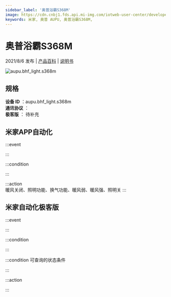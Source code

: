 ```yaml
---
sidebar_label: '奥普浴霸S368M'
image: https://cdn.cnbj1.fds.api.mi-img.com/iotweb-user-center/developer_1679069420625IPJIFIhk.png?GalaxyAccessKeyId=AKVGLQWBOVIRQ3XLEW&Expires=9223372036854775807&Signature=s2vnsmVOTWWpeNkr5C0vkrM2UIU=
keywords: 米家, 奥普 AUPU, 奥普浴霸S368M, 
---
```

# 奥普浴霸S368M

2021/8/6 发布 | [产品百科](https://home.mi.com/webapp/content/baike/product/index.html?model=aupu.bhf_light.s368m/) | [说明书](https://home.mi.com/views/introduction.html?model=aupu.bhf_light.s368m&region=cn)

![aupu.bhf_light.s368m](https://cdn.cnbj1.fds.api.mi-img.com/iotweb-user-center/developer_1679069420625IPJIFIhk.png?GalaxyAccessKeyId=AKVGLQWBOVIRQ3XLEW&Expires=9223372036854775807&Signature=s2vnsmVOTWWpeNkr5C0vkrM2UIU=)

## 规格  
> 
**设备 ID** ：aupu.bhf_light.s368m  
**通讯协议** ：  
**极客版**  ： 待补充 


## 米家APP自动化  

:::event  

:::

:::condition  

:::

:::action   
暖风关闭、照明功能、换气功能、暖风弱、暖风强、照明关
:::

## 米家自动化极客版  

:::event  

:::

:::condition  

:::

:::condition 可查询的状态条件  

:::

:::action  

:::

        
